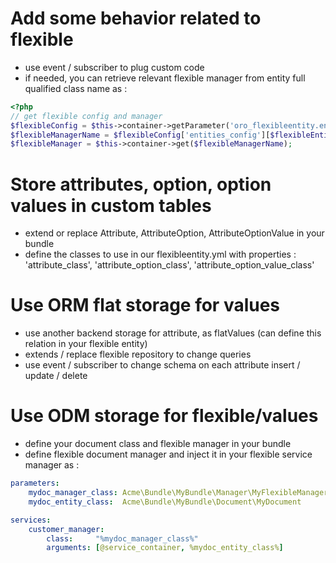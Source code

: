 Add some behavior related to flexible
=====================================

- use event / subscriber to plug custom code
- if needed, you can retrieve relevant flexible manager from entity full qualified class name as :
 
```php
<?php
// get flexible config and manager
$flexibleConfig = $this->container->getParameter('oro_flexibleentity.entities_config');
$flexibleManagerName = $flexibleConfig['entities_config'][$flexibleEntityClass]['flexible_manager'];
$flexibleManager = $this->container->get($flexibleManagerName);
```

Store attributes, option, option values in custom tables
========================================================

- extend or replace Attribute, AttributeOption, AttributeOptionValue in your bundle
- define the classes to use in our flexibleentity.yml with properties : 'attribute_class', 'attribute_option_class', 'attribute_option_value_class'

Use ORM flat storage for values
===============================

- use another backend storage for attribute, as flatValues (can define this relation in your flexible entity)
- extends / replace flexible repository to change queries
- use event / subscriber to change schema on each attribute insert / update / delete

Use ODM storage for flexible/values
===================================

- define your document class and flexible manager in your bundle
- define flexible document manager and inject it in your flexible service manager as :

```yaml
parameters:
    mydoc_manager_class: Acme\Bundle\MyBundle\Manager\MyFlexibleManager
    mydoc_entity_class:  Acme\Bundle\MyBundle\Document\MyDocument

services:
    customer_manager:
        class:     "%mydoc_manager_class%"
        arguments: [@service_container, %mydoc_entity_class%]
```